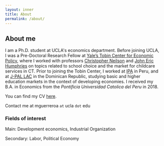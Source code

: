 ```yaml
---
layout: inner
title: About
permalink: /about/
---
```

## About me

I am a Ph.D. student at UCLA's economics department. Before joining UCLA, I was a Pre-Doctoral Research Fellow at [Yale’s Tobin Center for Economic Policy](https://tobin.yale.edu/), where I worked with professors [Christopher Neilson](https://christopherneilson.github.io/) and [John Eric Humphries](http://johnerichumphries.com/) on topics related to school choice and the market for childcare services in CT. Prior to joining the Tobin Center, I worked at [IPA](http://www.poverty-action.org/study/information-about-returns-post-primary-education-peru) in Peru, and at [J-PAL LAC](https://www.povertyactionlab.org/latin-america-caribbean) in the Dominican Republic, studying basic and higher education markets in the context of developing economies. I received my B.A. in Economics from the _Pontificia Universidad Catolica del Peru_ in 2018.

You can find my CV [here](https://www.dropbox.com/s/kxk1ofkuuuv21mh/CV_meg_2022.pdf?raw=1).

Contact me at mguerreroa  `at` ucla `dot` edu

### Fields of interest

Main: Development economics, Industrial Organization

Secondary: Labor, Political Economy

